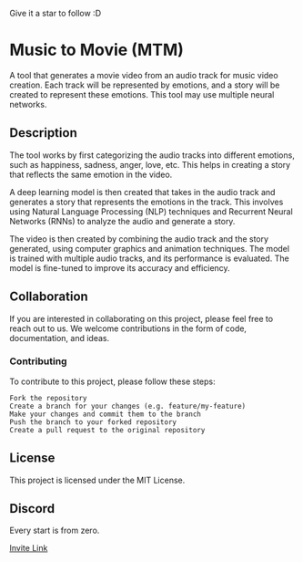 Give it a star to follow :D

# Music to Movie (MTM)

A tool that generates a movie video from an audio track for music video creation. Each track will be represented by emotions, and a story will be created to represent these emotions. This tool may use multiple neural networks.

## Description

The tool works by first categorizing the audio tracks into different emotions, such as happiness, sadness, anger, love, etc. This helps in creating a story that reflects the same emotion in the video.

A deep learning model is then created that takes in the audio track and generates a story that represents the emotions in the track. This involves using Natural Language Processing (NLP) techniques and Recurrent Neural Networks (RNNs) to analyze the audio and generate a story.

The video is then created by combining the audio track and the story generated, using computer graphics and animation techniques. The model is trained with multiple audio tracks, and its performance is evaluated. The model is fine-tuned to improve its accuracy and efficiency.

## Collaboration

If you are interested in collaborating on this project, please feel free to reach out to us. We welcome contributions in the form of code, documentation, and ideas.

### Contributing

To contribute to this project, please follow these steps:

    Fork the repository
    Create a branch for your changes (e.g. feature/my-feature)
    Make your changes and commit them to the branch
    Push the branch to your forked repository
    Create a pull request to the original repository

## License

This project is licensed under the MIT License.

## Discord

Every start is from zero.

[Invite Link](https://discord.gg/AKdGsafGm9)
